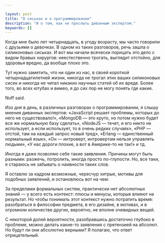 ```yaml
---

layout: post
title: "О сиськах и о программировании"
description: "И о том, как не прослыть диванным экспертом."
keywords: []
---
```


Когда мне было лет четырнадцать, в угоду возрасту, мы часто говорили с друзьями
о девочках. В одном из таких разговоров, речь зашла о силиконовых сиськах. И 
вот мы начали всячески порицать это дело с видом бравых хирургов: неестественно
трогать, выглядит отстойно, для здоровья вредно, да вообще плохо это.

Тут нужно заметить, что ни один из нас, в своей короткой четырнадцатилетней
жизни, никогда не трогал этих ваших силиконовых сисек и никогда не читал 
никаких научных статей об их вреде. Более того, во всех ютубах и вимео, я до 
сих пор не могу понять где какие.

Nuff said.

Изо дня в день, в различных разговорах о программировании, я слышу мнения
диванных экспертов: «JavaScript решает проблемы, которых до него
не существовало!», «MongoDB — это круто, но потом нужно будет все же
нормальную базу сделать», «NodeJS — течет, и его никто не использует, а если 
использует, то в очень редких случаях», «PHP — отстой, там на каждый запрос 
новый тред», «Erlang — единственный нормальный язык», «Он — интроверт, 
интровертам нельзя управлять людьми», «У нас дороги плохие, а вот в Америке-то 
не так!» и тд.

Иногда я даже позволяю себе такие заявления. Причины могут быть разными: 
разжечь, потролить, иногда просто по-глупости. Но, все таки, я стараюсь не 
забывать о наивности таких слов. 

Я оставлю за кадром возможные, чересчур хитрые, мотивы для подобных заявлений,
и остановлюсь вот на чем:

За пределами формальных систем, практически нет абсолютных знаний — у всего 
есть контекст: плюсы и минусы, которые влияют на результат. Но чтобы понимать 
этот контекст нужно потратить время: разобраться в философии предмета, в его 
дизайне, в мотивах, и в огромном количестве других, вероятно, не вполне 
очевидных вещей.

С некоторой долей вероятности, разобравшись достаточно глубоко в проблеме,
можно делать какие-то заявления с претензией на абсолют. Но будут ли они 
абсолютно верными? Я полагаю, что ответ отрицательный.